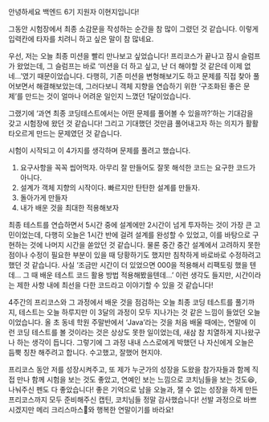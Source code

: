 안녕하세요 백엔드 6기 지원자 이현지입니다!

그동안 시험장에서 최종 소감문을 작성하는 순간을 참 많이 그렸던 것 같습니다. 이렇게 입력칸에 타자를 치려니 하고 싶은 말이 참 많네요.

우선, 저는 오늘 최종 미션을 빨리 만나보고 싶었습니다!
프리코스가 끝나고 잠시 슬럼프가 왔었는데, 그 슬럼프는 바로 ‘미션을 더 하고 싶고, 난 더 해야할 것 같은데 이제 없네…’였기 때문이었습니다. 다행히, 기존 미션을 변형해보기도 하고 문제를 직접 찾아 풀어보면서 해결해보았는데, 그러다보니 객체 지향을 연습하기 위한 ‘구조화된 좋은 문제’를 만드는 것이 얼마나 어려운 일인지 느꼈던 1달이었습니다.

그랬기에 ‘과연 최종 코딩테스트에서는 어떤 문제를 풀어볼 수 있을까?’하는 기대감을 갖고 시험장에 왔던 것 같습니다!
그리고 기대했던 것만큼 풀어내고자 하는 의지가 활활 타오르게 만드는 문제였던 것 같습니다.

시험이 시작되고 이 4가지를 생각하며 문제를 풀려고 했습니다.
1. 요구사항을 꼭꼭 씹어먹자. 아무리 잘 만들어도 잘못 해석한 코드는 요구한 코드가 아니다.
2. 설계가 객체 지향의 시작이다. 빠르지만 탄탄한 설계를 만들자.
3. 돌아가게 만들자
4. 내가 배운 것을 최대한 적용해보자

최종 테스트를 연습하면서 5시간 중에 설계에만 2시간이 넘게 투자하는 것이 가장 큰 고민이었는데, 다행히 오늘은 1시간 반에 걸려 설계를 완성할 수 있었고, 이를 바탕으로 구현하는 것에 나머지 시간을 쏟았던 것 같습니다. 물론 중간 중간 설계에서 고려하지 못한 점이나 수정이 필요한 부분이 있을 때 당황하기도 했지만 침착하게 바로바로 수정하려고 했던 것 같습니다.
사실 ‘조금만 시간이 더 있었으면 000을 적용해서 리팩토링 했을 텐데… 그 때 배운 테스트 코드 활용 방법 적용해봤을텐데…’ 이런 생각도 들지만, 시간이라는 제한 사항 내에 최선을 다한 코드라고 이야기할 수 있을 것 같습니다!

4주간의 프리코스와 그 과정에서 배운 것을 점검하는 오늘 최종 코딩 테스트를 풀기까지,
테스트는 오늘 하루지만 이 3달의 과정이 모두 지나가는 것 같은 느낌이 들었던 오늘이었습니다.
올 초 동네 학원 주말반에서 ‘Java’라는 것을 처음 배울 때에는, 
연말에 이런 코딩 테스트를 볼 것이라는 것은 상상도 못한 일이었는데, 새삼 참 치열하게 지나왔구나 하는 생각이 듭니다. 그렇기에 그 과정 내내 스스로에게 박했던 나 자신에게 오늘은 듬뿍 칭찬 해주려고 합니다. 수고했고, 잘했어 현지야.

프리코스 동안 저를 성장시켜주고, 또 제가 누군가의 성장을 도왔을 참가자들과 함께 직접 만나 함께 시험을 보는 것도 좋았고, 연예인 보는 느낌으로 코치님들을 보는 것도😆, 나눠주신 펜도 다 좋았습니다! 좋은 기억으로 남을 오늘과, 잴 수 없는 성장을 하게 만든 프리코스까지 모두 준비해주신 캡틴, 코치님들 정말 감사했습니다! 선발 과정으로 바쁘시겠지만 메리 크리스마스🎄와 행복한 연말이기를 바라요!




